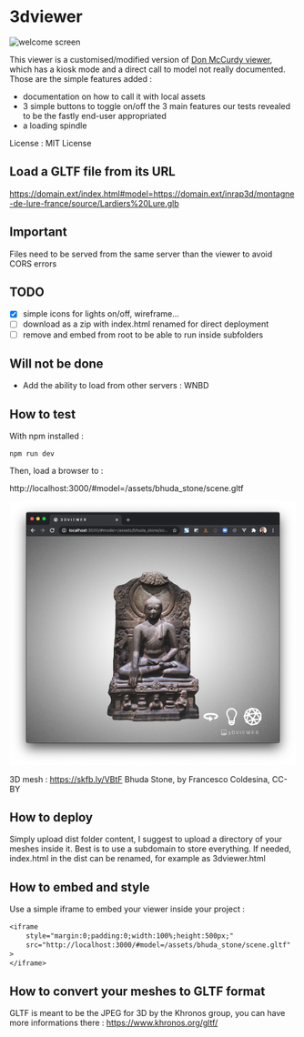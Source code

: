 # 3dviewer

![welcome screen](https://repository-images.githubusercontent.com/287203408/1c7adf00-e0ad-11ea-8ef6-e4d862f0e09d)

This viewer is a customised/modified version of [Don McCurdy viewer](https://github.com/donmccurdy/three-gltf-viewer), which has a kiosk mode and a direct call to model not really documented.
Those are the simple features added :
- documentation on how to call it with local assets
- 3 simple buttons to toggle on/off the 3 main features our tests revealed to be the fastly end-user appropriated
- a loading spindle

License : MIT License
 
## Load a GLTF file from its URL
https://domain.ext/index.html#model=https://domain.ext/inrap3d/montagne-de-lure-france/source/Lardiers%20Lure.glb

## Important
Files need to be served from the same server than the viewer to avoid CORS errors

## TODO
- [x] simple icons for lights on/off, wireframe... 
- [ ] download as a zip with index.html renamed for direct deployment 
- [ ] remove and embed from root to be able to run inside subfolders 

## Will not be done
- Add the ability to load from other servers : WNBD

## How to test
With npm installed :
```
npm run dev
```

Then, load a browser to :

http://localhost:3000/#model=/assets/bhuda_stone/scene.gltf

![Demo mesh screen capture](documentation/sample.png)

3D mesh : https://skfb.ly/VBtF
Bhuda Stone, by Francesco Coldesina, CC-BY

## How to deploy

Simply upload dist folder content, I suggest to upload a directory of your meshes inside it.
Best is to use a subdomain to store everything.
If needed, index.html in the dist can be renamed, for example as 3dviewer.html

## How to embed and style
Use a simple iframe to embed your viewer inside your project :
```
<iframe 
    style="margin:0;padding:0;width:100%;height:500px;" 
    src="http://localhost:3000/#model=/assets/bhuda_stone/scene.gltf" >
</iframe>
``` 

## How to convert your meshes to GLTF format

GLTF is meant to be the JPEG for 3D by the Khronos group, you can have more informations there :
https://www.khronos.org/gltf/


 
